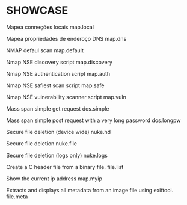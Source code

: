 # SHOWCASE

Mapea conneções locais
map.local

Mapea propriedades de enderoço DNS
map.dns

NMAP defaul scan
map.default

Nmap NSE discovery script
map.discovery

Nmap NSE authentication script
map.auth

Nmap NSE safiest scan script
map.safe

Nmap NSE vulnerability scanner script
map.vuln

Mass span simple get request
dos.simple

Mass span simple post request with a very long password
dos.longpw

Secure file deletion (device wide)
nuke.hd

Secure file deletion
nuke.file

Secure file deletion (logs only)
nuke.logs

Create a C header file from a binary file.
file.list

Show the current ip address
map.myip

Extracts and displays all metadata from an image file using exiftool.
file.meta
